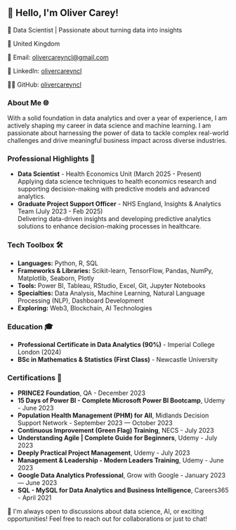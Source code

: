## 👋 Hello, I'm Oliver Carey!
🚀 Data Scientist | Passionate about turning data into insights

📍 United Kingdom

📧 Email: olivercareyncl@gmail.com

🔗 LinkedIn: [olivercareyncl](https://linkedin.com/olivercareyncl)

👨‍💻 GitHub: [olivercareyncl](https://github.com/olivercareyncl)

### About Me 🌐
With a solid foundation in data analytics and over a year of experience, I am actively shaping my career in data science and machine learning. I am passionate about harnessing the power of data to tackle complex real-world challenges and drive meaningful business impact across diverse industries.

### Professional Highlights 🌟
- **Data Scientist** - Health Economics Unit (March 2025 - Present)
  Applying data science techniques to health economics research and supporting decision-making with predictive models and advanced analytics.
- **Graduate Project Support Officer** - NHS England, Insights & Analytics Team (July 2023 - Feb 2025)  
  Delivering data-driven insights and developing predictive analytics solutions to enhance decision-making processes in healthcare.

### Tech Toolbox 🛠️
- **Languages:** Python, R, SQL
- **Frameworks & Libraries:** Scikit-learn, TensorFlow, Pandas, NumPy, Matplotlib, Seaborn, Plotly
- **Tools:** Power BI, Tableau, RStudio, Excel, Git, Jupyter Notebooks
- **Specialties:** Data Analysis, Machine Learning, Natural Language Processing (NLP), Dashboard Development
- **Exploring:** Web3, Blockchain, AI Technologies

### Education 🎓
- **Professional Certificate in Data Analytics (90%)** - Imperial College London (2024)
- **BSc in Mathematics & Statistics (First Class)** - Newcastle University 

### Certifications 📜
- **PRINCE2 Foundation**, QA - December 2023
- **15 Days of Power BI - Complete Microsoft Power BI Bootcamp**, Udemy - June 2023
- **Population Health Management (PHM) for All**, Midlands Decision Support Network - September 2023 — October 2023
- **Continuous Improvement (Green Flag) Training**, NECS - July 2023
- **Understanding Agile | Complete Guide for Beginners**, Udemy - July 2023
- **Deeply Practical Project Management**, Udemy - July 2023
- **Management & Leadership - Modern Leaders Training**, Udemy - June 2023
- **Google Data Analytics Professional**, Grow with Google - January 2023 — June 2023
- **SQL - MySQL for Data Analytics and Business Intelligence**, Careers365 - April 2021

🔗 I'm always open to discussions about data science, AI, or exciting opportunities! Feel free to reach out for collaborations or just to chat!

